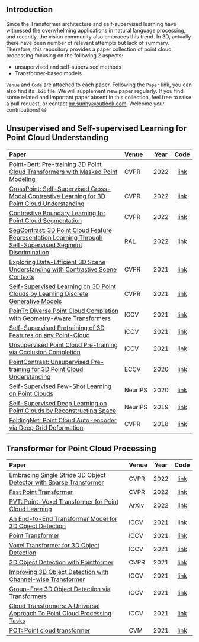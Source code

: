 ## Introduction
Since the Transformer architecture and self-supervised learning have witnessed the overwhelming applications 
in natural language processing, 
and recently, the vision community also embraces this trend. 
In 3D, actually there have been number of relevant attempts but lack of summary. 
Therefore, this repository provides a paper collection of point cloud processing focusing on the following 2 aspects: 

* unsupervised and self-supervised methods 
* Transformer-based models

`Venue` and `Code` are attached to each paper. Following the `Paper` link, you can also find its `.bib` file. 
We will supplement new paper regularly. If you find some related and important paper absent in this collection, 
feel free to raise a pull request, or contact mr.sunhy@outlook.com. Welcome your contributions! :smiley:

## Unsupervised and Self-supervised Learning for Point Cloud Understanding
| Paper      | Venue | Year | Code |
| :----------- | :----------- | :-----------: | :-----------: |
| [Point-Bert: Pre-training 3D Point Cloud Transformers with Masked Point Modeling]() | CVPR | 2022 | [link](https://github.com/lulutang0608/Point-BERT) |
| [CrossPoint: Self-Supervised Cross-Modal Contrastive Learning for 3D Point Cloud Understanding]() | CVPR | 2022 | [link](https://github.com/MohamedAfham/CrossPoint) |
| [Contrastive Boundary Learning for Point Cloud Segmentation]() | CVPR | 2022 | [link](https://github.com/LiyaoTang/contrastBoundary) |
| [SegContrast: 3D Point Cloud Feature Representation Learning Through Self-Supervised Segment Discrimination](https://ieeexplore.ieee.org/document/9681336/) | RAL | 2022 | [link](https://github.com/PRBonn/segcontrast) |
| [Exploring Data-Efficient 3D Scene Understanding with Contrastive Scene Contexts](https://openaccess.thecvf.com/content/CVPR2021/html/Hou_Exploring_Data-Efficient_3D_Scene_Understanding_With_Contrastive_Scene_Contexts_CVPR_2021_paper.html) | CVPR | 2021 | [link](https://github.com/facebookresearch/ContrastiveSceneContexts) |
| [Self-Supervised Learning on 3D Point Clouds by Learning Discrete Generative Models](https://openaccess.thecvf.com/content/CVPR2021/html/Eckart_Self-Supervised_Learning_on_3D_Point_Clouds_by_Learning_Discrete_Generative_CVPR_2021_paper.html) | CVPR | 2021 | [link]() |
| [PoinTr: Diverse Point Cloud Completion with Geometry-Aware Transformers](https://openaccess.thecvf.com/content/ICCV2021/html/Yu_PoinTr_Diverse_Point_Cloud_Completion_With_Geometry-Aware_Transformers_ICCV_2021_paper.html) | ICCV | 2021 | [link](https://github.com/yuxumin/PoinTr) |
| [Self-Supervised Pretraining of 3D Features on any Point-Cloud](https://openaccess.thecvf.com/content/ICCV2021/html/Zhang_Self-Supervised_Pretraining_of_3D_Features_on_Any_Point-Cloud_ICCV_2021_paper.html) | ICCV | 2021 | [link](https://github.com/facebookresearch/DepthContrast) |
| [Unsupervised Point Cloud Pre-training via Occlusion Completion](https://openaccess.thecvf.com/content/ICCV2021/html/Wang_Unsupervised_Point_Cloud_Pre-Training_via_Occlusion_Completion_ICCV_2021_paper.html) | ICCV | 2021 | [link](https://github.com/hansen7/OcCo) |
| [PointContrast: Unsupervised Pre-training for 3D Point Cloud Understanding](https://link.springer.com/chapter/10.1007/978-3-030-58580-8_34) | ECCV | 2020 | [link](https://github.com/facebookresearch/PointContrast) |
| [Self-Supervised Few-Shot Learning on Point Clouds](https://proceedings.neurips.cc/paper/2020/hash/50c1f44e426560f3f2cdcb3e19e39903-Abstract.html) | NeurIPS | 2020 | [link](https://github.com/charusharma1991/SSL_PointClouds) |
| [Self-Supervised Deep Learning on Point Clouds by Reconstructing Space](https://papers.nips.cc/paper/2019/hash/993edc98ca87f7e08494eec37fa836f7-Abstract.html) | NeurIPS | 2019 | [link]() |
| [FoldingNet: Point Cloud Auto-encoder via Deep Grid Deformation](https://openaccess.thecvf.com/content_cvpr_2018/html/Yang_FoldingNet_Point_Cloud_CVPR_2018_paper.html) | CVPR | 2018 | [link](https://github.com/AnTao97/UnsupervisedPointCloudReconstruction) |


## Transformer for Point Cloud Processing
| Paper      | Venue | Year | Code |
| :----------- | :----------- | :-----------: | :-----------: |
| [Embracing Single Stride 3D Object Detector with Sparse Transformer](https://arxiv.org/abs/2112.06375) | CVPR | 2022 | [link](https://github.com/TuSimple/SST) |
| [Fast Point Transformer](https://arxiv.org/abs/2112.04702) | CVPR | 2022 | [link](https://github.com/POSTECH-CVLab/FastPointTransformer) |
| [PVT: Point-Voxel Transformer for Point Cloud Learning](https://arxiv.org/abs/2108.06076) | ArXiv | 2022 | [link](https://github.com/HaochengWan/PVThttps://github.com/HaochengWan/PVT) |
| [An End-to-End Transformer Model for 3D Object Detection](https://openaccess.thecvf.com/content/ICCV2021/html/Misra_An_End-to-End_Transformer_Model_for_3D_Object_Detection_ICCV_2021_paper.html) | ICCV | 2021 | [link](https://github.com/facebookresearch/3detr) |
| [Point Transformer](https://openaccess.thecvf.com/content/ICCV2021/html/Zhao_Point_Transformer_ICCV_2021_paper.html) | ICCV | 2021 | [link](https://github.com/qq456cvb/Point-Transformers) |
| [Voxel Transformer for 3D Object Detection](https://openaccess.thecvf.com/content/ICCV2021/html/Mao_Voxel_Transformer_for_3D_Object_Detection_ICCV_2021_paper.html) | ICCV | 2021 | [link](https://github.com/PointsCoder/VOTR) |
| [3D Object Detection with Pointformer](https://openaccess.thecvf.com/content/CVPR2021/html/Pan_3D_Object_Detection_With_Pointformer_CVPR_2021_paper.html) | CVPR | 2021 | [link](https://github.com/Vladimir2506/Pointformer) |
| [Improving 3D Object Detection with Channel-wise Transformer](https://openaccess.thecvf.com/content/ICCV2021/html/Sheng_Improving_3D_Object_Detection_With_Channel-Wise_Transformer_ICCV_2021_paper.html) | ICCV | 2021 | [link](https://github.com/hlsheng1/CT3D) |
| [Group-Free 3D Object Detection via Transformers](https://openaccess.thecvf.com/content/ICCV2021/html/Liu_Group-Free_3D_Object_Detection_via_Transformers_ICCV_2021_paper.html) | ICCV | 2021 | [link](https://github.com/zeliu98/Group-Free-3D) |
| [Cloud Transformers: A Universal Approach To Point Cloud Processing Tasks](https://openaccess.thecvf.com/content/ICCV2021/html/Mazur_Cloud_Transformers_A_Universal_Approach_to_Point_Cloud_Processing_Tasks_ICCV_2021_paper.html) | ICCV | 2021 | [link](https://github.com/saic-vul/cloud_transformers) |
| [PCT: Point cloud transformer](https://link.springer.com/article/10.1007/s41095-021-0229-5) | CVM | 2021 | [link](https://github.com/Strawberry-Eat-Mango/PCT_Pytorch) |
